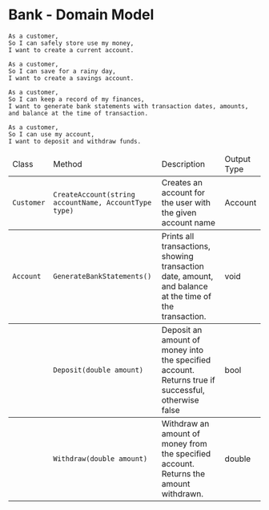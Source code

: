 # Bank - Domain Model

```
As a customer,
So I can safely store use my money,
I want to create a current account.

As a customer,
So I can save for a rainy day,
I want to create a savings account.

As a customer,
So I can keep a record of my finances,
I want to generate bank statements with transaction dates, amounts, and balance at the time of transaction.

As a customer,
So I can use my account,
I want to deposit and withdraw funds.
```

<table>
	<thead>
		<td>Class</td>
		<td>Method</td>
		<td>Description</td>
		<td>Output Type</td>
	</thead>
	<tbody>
		<td><code>Customer</code></td>
		<td><code>CreateAccount(string accountName, AccountType type)</code></td>
		<td>Creates an account for the user with the given account name</td>
		<td>Account</td>
	</tbody>
	<tbody>
		<td><code>Account</code></td>
		<td><code>GenerateBankStatements()</code></td>
		<td>Prints all transactions, showing transaction date, amount, and balance
		at the time of the transaction.</td>
		<td>void</td>
	</tbody>
	<tbody>
		<td></td>
		<td><code>Deposit(double amount)</code></td>
		<td>Deposit an amount of money into the specified account. 
		Returns true if successful, otherwise false</td>
		<td>bool</td>
	</tbody>	
	<tbody>
		<td></td>
		<td><code>Withdraw(double amount)</code></td>
		<td>Withdraw an amount of money from the specified account. Returns the amount withdrawn.</td>
		<td>double</td>
	</tbody>
</table>